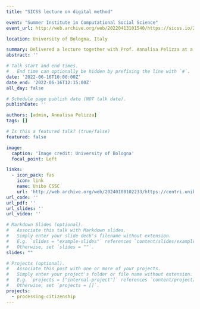 ```yaml
---
title: "SICSS lecture on digital method"

event: "Summer Institute in Computational Social Science"
event_url: http://web.archive.org/web/20220413101540/https://sicss.io/2022/bologna/schedule

location: University of Bologna, Italy

summary: Delivered a lecture together with Prof. Annalisa Pelizza at a summer school bringing together graduate students, postdoctoral researchers, and beginning faculty interested in computational social science.
abstract: ''

# Talk start and end times.
#   End time can optionally be hidden by prefixing the line with `#`.
date: '2022-06-16T10:00:00Z'
date_end: '2022-06-16T12:15:00Z'
all_day: false

# Schedule page publish date (NOT talk date).
publishDate: ''

authors: [admin, Annalisa Pelizza]
tags: []

# Is this a featured talk? (true/false)
featured: false

image:
  caption: 'Image credit: University of Bologna'
  focal_point: Left

links:
  - icon_pack: fas
    icon: link
    name: Unibo CSSC
    url: 'http://web.archive.org/web/20240108102233/https://centri.unibo.it/computational-social-science/en/agenda/siccs'
url_code: ''
url_pdf: ''
url_slides: ''
url_video: ''

# Markdown Slides (optional).
#   Associate this talk with Markdown slides.
#   Simply enter your slide deck's filename without extension.
#   E.g. `slides = "example-slides"` references `content/slides/example-slides.md`.
#   Otherwise, set `slides = ""`.
slides: ""

# Projects (optional).
#   Associate this post with one or more of your projects.
#   Simply enter your project's folder or file name without extension.
#   E.g. `projects = ["internal-project"]` references `content/project/deep-learning/index.md`.
#   Otherwise, set `projects = []`.
projects:
  - processing-citizenship
---
```

